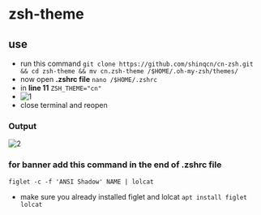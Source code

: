 # zsh-theme

## use
- run this command ```git clone https://github.com/shinqcn/cn-zsh.git && cd zsh-theme && mv cn.zsh-theme /$HOME/.oh-my-zsh/themes/```
- now open **.zshrc file** ```nano /$HOME/.zshrc```
- in **line 11** ```ZSH_THEME="cn"```
- ![1](https://user-images.githubusercontent.com/82374446/153742810-b862b759-cd41-4ca6-a3e0-6400b5889211.png)
- close terminal and reopen

### Output
![2](https://user-images.githubusercontent.com/82374446/153742818-8b49dfad-6805-4ac1-8eb8-d953b239d8c9.png)

### for banner add this command in the end of .zshrc file
```figlet -c -f 'ANSI Shadow' NAME | lolcat```
- make sure you already installed figlet and lolcat ```apt install figlet lolcat```
